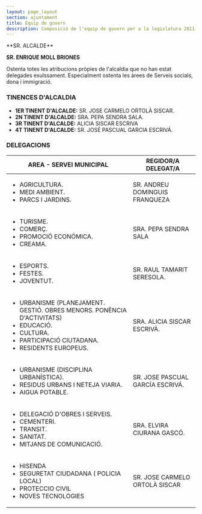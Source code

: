 ```yaml
---
layout: page_layout
section: ajuntament
title: Equip de govern
description: Composició de l'equip de govern per a la legislatura 2011-2015 de l'ajuntament de Pego
---
```

<div class="center" markdown="1">
**SR. ALCALDE**

**SR. ENRIQUE MOLL BRIONES**
</div>

Ostenta totes les atribucions pròpies de l'alcaldia que no han estat delegades exulssament.  Especialment ostenta les àrees de Serveis socials, dona i immigració.

### TINENCES  D'ALCALDIA

* **1ER  TINENT D'ALCALDE:**  SR. JOSE CARMELO ORTOLÀ SISCAR.
* **2N   TINENT D'ALCALDE:**  SRA. PEPA SENDRA SALA.
* **3R   TINENT D'ALCALDE:**  ALICIA SISCAR ESCRIVA
* **4T   TINENT D'ALCALDE:**  SR. JOSÉ PASCUAL GARCIA ESCRIVÁ.

### DELEGACIONS

<table class="table table-hover table-condensed">
    <thead>
        <tr><th>AREA - SERVEI MUNICIPAL</th><th>REGIDOR/A   DELEGAT/A</th></tr>
    </thead>
    <tbody>
        <tr>
            <td>
                <ul>
                    <li>AGRICULTURA.</li>
                    <li>MEDI AMBIENT.</li>
                    <li>PARCS I JARDINS.</li>
                <ul>
            </td>
            <td>
                SR. ANDREU DOMINGUIS FRANQUEZA
            </td>
        </tr>
        <tr>
            <td>
                <ul>
                    <li>TURISME.</li>
                    <li>COMERÇ.</li>
                    <li>PROMOCIÓ ECONÓMICA.</li>
                    <li>CREAMA.</li>
                </ul>
            </td>
            <td>SRA. PEPA SENDRA SALA</td>
        </tr>
        <tr>
            <td>
                <ul>
                    <li>ESPORTS.</li>
                    <li>FESTES.</li>
                    <li>JOVENTUT.</li>
                </ul>
            </td>
            <td>SR. RAUL TAMARIT SERESOLA.</td>
        </tr>
        <tr>
            <td>
                <ul>
                    <li>URBANISME (PLANEJAMENT. GESTIÓ. OBRES MENORS. PONÈNCIA D'ACTIVITATS) </li>
                    <li>EDUCACIÓ. </li>
                    <li>CULTURA.</li>
                    <li>PARTICIPACIÓ CIUTADANA.</li>
                    <li>RESIDENTS EUROPEUS. </li>
                </ul>
            </td>
            <td>SRA. ALICIA SISCAR ESCRIVÀ.</td>
        </tr>
        <tr>
            <td>
                <ul>
                    <li>URBANISME (DISCIPLINA URBANÍSTICA).</li>
                    <li>RESIDUS URBANS I NETEJA VIARIA.</li>
                    <li>AIGUA POTABLE.</li>
                </ul>
            </td>
            <td>SR. JOSE PASCUAL GARCÍA ESCRIVÁ.</td>
        </tr>
        <tr>
            <td>
                <ul>
                    <li>DELEGACIÓ D'OBRES I SERVEIS.</li>
                    <li>CEMENTERI.</li>
                    <li>TRANSIT.</li>
                    <li>SANITAT.</li>
                    <li>MITJANS DE COMUNICACIÓ.</li>
                </ul>
            </td>
            <td>SRA. ELVIRA CIURANA GASCÓ.</td>
        </tr>
        <tr>
            <td>
                <ul>
                    <li>HISENDA</li>
                    <li>SEGURETAT CIUDADANA ( POLICIA LOCAL) </li>
                    <li>PROTECCIO CIVIL</li>
                    <li>NOVES TECNOLOGIES</li>
                </ul>
            </td>
            <td>SR.  JOSE CARMELO ORTOLÀ SISCAR</td>
        </tr>
    </tbody>
</table>
